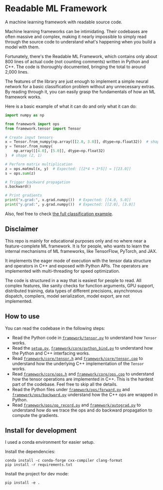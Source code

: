 # Readable ML Framework

A machine learning framework with readable source code.

Machine learning frameworks can be intimidating. Their codebases are often
massive and complex, making it nearly impossible to simply read through the
source code to understand what's happening when you build a model with them.

Fortunately, there's the Readable ML Framework, which contains only about 800
lines of actual code (not counting comments) written in Python and C++. The
code is thoroughly documented, bringing the total to around 2,000 lines.

The features of the library are just enough to implement a simple neural
network for a basic classification problem without any unnecessary extras. By
reading through it, you can easily grasp the fundamentals of how an ML
framework works.

Here is a basic example of what it can do and only what it can do:

```py
import numpy as np

from framework import ops
from framework.tensor import Tensor

# Create input tensors
x = Tensor.from_numpy(np.array([[2.0, 3.0]], dtype=np.float32))  # shape (1, 2)
y = Tensor.from_numpy(
    np.array([[4.0], [5.0]], dtype=np.float32)
)  # shape (2, 1)

# Perform matrix multiplication
z = ops.matmul(x, y)  # Expected: [[2*4 + 3*5]] = [[23.0]]
s = ops.sum(z)

# Trigger backward propagation
s.backward()

# Print gradients
print("x.grad:", x.grad.numpy())  # Expected: [[4.0, 5.0]]
print("y.grad:", y.grad.numpy())  # Expected: [[2.0], [3.0]]
```

Also, feel free to check [the full classification 
  example](https://github.com/haifeng-jin/readable-ml-framework/blob/main/examples/classification_example_with_readable_ml_framework.ipynb).

## Disclaimer

This repo is mainly for educational purposes only and no where near a
feature-complete ML framework. It is for people, who wants to learn the
internal mechanisms of ML frameworks, like TensorFlow, PyTorch, and JAX.

It implements the eager mode of execution with the tensor data structure and
operators in C++ and exposed with Python APIs. The operators are implemented
with multi-threading for speed optimization.

The code is structured in a way that is easiest for people to read. All complex
features, like sanity checks for function arguments, GPU support, distributed
training, data types of different precisions, asynchronous dispatch, compilers,
model serialization, model export, are not implemented.

## How to use

You can read the codebase in the following steps:

* Read the Python code in
  [`framework/tensor.py`](https://github.com/haifeng-jin/readable-ml-framework/blob/main/framework/tensor.py)
  to understand how `Tensor` works.
* Read the
  [`setup.py`](https://github.com/haifeng-jin/readable-ml-framework/blob/main/setup.py),
  [`framework/core/python_bind.py`](https://github.com/haifeng-jin/readable-ml-framework/blob/main/framework/core/python_bind.cpp)
  to understand how the Python and C++ interfacing works.
* Read
  [`framework/core/tensor.h`](https://github.com/haifeng-jin/readable-ml-framework/blob/main/framework/core/tensor.h)
  and
  [`framework/core/tensor.cpp`](https://github.com/haifeng-jin/readable-ml-framework/blob/main/framework/core/tensor.cpp)
  to understand how the underlying C++ implementation of the `Tensor` works.
* Read
  [`framework/core/ops.h`](https://github.com/haifeng-jin/readable-ml-framework/blob/main/framework/core/ops.h)
  and
  [`framework/core/ops.cpp`](https://github.com/haifeng-jin/readable-ml-framework/blob/main/framework/core/ops.cpp)
  to understand how the tensor operations are implemented in C++. This is the
  hardest part of the codebase. Feel free to skip all the details.
* Read the Python files under [`framework/ops/forward.py`](https://github.com/haifeng-jin/readable-ml-framework/blob/main/framework/ops/forward.py) and
  [`framework/ops/backward.py`](https://github.com/haifeng-jin/readable-ml-framework/blob/main/framework/ops/backward.py) understand how the C++ ops are wrapped in Python.
* Read
  [`framework/ops/op_record.py`](https://github.com/haifeng-jin/readable-ml-framework/blob/main/framework/ops/op_record.py)
  and
  [`framework/autograd.py`](https://github.com/haifeng-jin/readable-ml-framework/blob/main/framework/autograd.py)
  to understand how do we trace the ops and do backward propagation to compute
  the gradients.

## Install for development

I used a conda environment for easier setup.

Install the dependencies:

```
conda install -c conda-forge cxx-compiler clang-format
pip install -r requirements.txt
```

Install the project for dev mode:
```
pip install -e .
```
